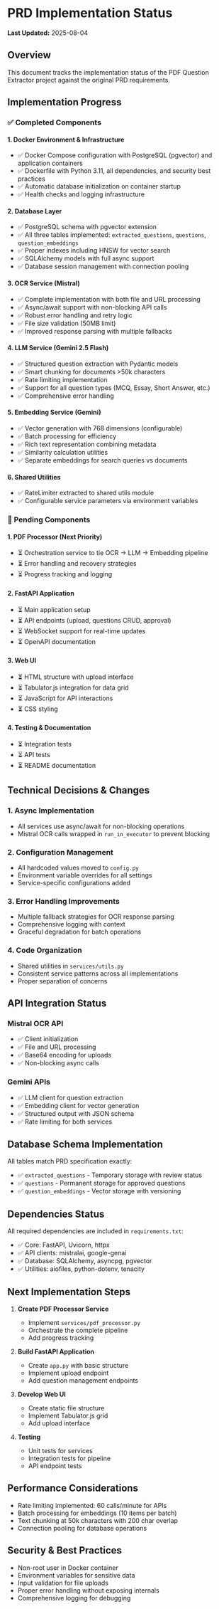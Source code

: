 # PRD Implementation Status

**Last Updated:** 2025-08-04

## Overview

This document tracks the implementation status of the PDF Question Extractor project against the original PRD requirements.

## Implementation Progress

### ✅ Completed Components

#### 1. **Docker Environment & Infrastructure**
- ✅ Docker Compose configuration with PostgreSQL (pgvector) and application containers
- ✅ Dockerfile with Python 3.11, all dependencies, and security best practices
- ✅ Automatic database initialization on container startup
- ✅ Health checks and logging infrastructure

#### 2. **Database Layer**
- ✅ PostgreSQL schema with pgvector extension
- ✅ All three tables implemented: `extracted_questions`, `questions`, `question_embeddings`
- ✅ Proper indexes including HNSW for vector search
- ✅ SQLAlchemy models with full async support
- ✅ Database session management with connection pooling

#### 3. **OCR Service (Mistral)**
- ✅ Complete implementation with both file and URL processing
- ✅ Async/await support with non-blocking API calls
- ✅ Robust error handling and retry logic
- ✅ File size validation (50MB limit)
- ✅ Improved response parsing with multiple fallbacks

#### 4. **LLM Service (Gemini 2.5 Flash)**
- ✅ Structured question extraction with Pydantic models
- ✅ Smart chunking for documents >50k characters
- ✅ Rate limiting implementation
- ✅ Support for all question types (MCQ, Essay, Short Answer, etc.)
- ✅ Comprehensive error handling

#### 5. **Embedding Service (Gemini)**
- ✅ Vector generation with 768 dimensions (configurable)
- ✅ Batch processing for efficiency
- ✅ Rich text representation combining metadata
- ✅ Similarity calculation utilities
- ✅ Separate embeddings for search queries vs documents

#### 6. **Shared Utilities**
- ✅ RateLimiter extracted to shared utils module
- ✅ Configurable service parameters via environment variables

### 🚧 Pending Components

#### 1. **PDF Processor** (Next Priority)
- ⏳ Orchestration service to tie OCR → LLM → Embedding pipeline
- ⏳ Error handling and recovery strategies
- ⏳ Progress tracking and logging

#### 2. **FastAPI Application**
- ⏳ Main application setup
- ⏳ API endpoints (upload, questions CRUD, approval)
- ⏳ WebSocket support for real-time updates
- ⏳ OpenAPI documentation

#### 3. **Web UI**
- ⏳ HTML structure with upload interface
- ⏳ Tabulator.js integration for data grid
- ⏳ JavaScript for API interactions
- ⏳ CSS styling

#### 4. **Testing & Documentation**
- ⏳ Integration tests
- ⏳ API tests
- ⏳ README documentation

## Technical Decisions & Changes

### 1. **Async Implementation**
- All services use async/await for non-blocking operations
- Mistral OCR calls wrapped in `run_in_executor` to prevent blocking

### 2. **Configuration Management**
- All hardcoded values moved to `config.py`
- Environment variable overrides for all settings
- Service-specific configurations added

### 3. **Error Handling Improvements**
- Multiple fallback strategies for OCR response parsing
- Comprehensive logging with context
- Graceful degradation for batch operations

### 4. **Code Organization**
- Shared utilities in `services/utils.py`
- Consistent service patterns across all implementations
- Proper separation of concerns

## API Integration Status

### Mistral OCR API
- ✅ Client initialization
- ✅ File and URL processing
- ✅ Base64 encoding for uploads
- ✅ Non-blocking async calls

### Gemini APIs
- ✅ LLM client for question extraction
- ✅ Embedding client for vector generation
- ✅ Structured output with JSON schema
- ✅ Rate limiting for both services

## Database Schema Implementation

All tables match PRD specification exactly:
- ✅ `extracted_questions` - Temporary storage with review status
- ✅ `questions` - Permanent storage for approved questions
- ✅ `question_embeddings` - Vector storage with versioning

## Dependencies Status

All required dependencies are included in `requirements.txt`:
- ✅ Core: FastAPI, Uvicorn, httpx
- ✅ API clients: mistralai, google-genai
- ✅ Database: SQLAlchemy, asyncpg, pgvector
- ✅ Utilities: aiofiles, python-dotenv, tenacity

## Next Implementation Steps

1. **Create PDF Processor Service**
   - Implement `services/pdf_processor.py`
   - Orchestrate the complete pipeline
   - Add progress tracking

2. **Build FastAPI Application**
   - Create `app.py` with basic structure
   - Implement upload endpoint
   - Add question management endpoints

3. **Develop Web UI**
   - Create static file structure
   - Implement Tabulator.js grid
   - Add upload interface

4. **Testing**
   - Unit tests for services
   - Integration tests for pipeline
   - API endpoint tests

## Performance Considerations

- Rate limiting implemented: 60 calls/minute for APIs
- Batch processing for embeddings (10 items per batch)
- Text chunking at 50k characters with 200 char overlap
- Connection pooling for database operations

## Security & Best Practices

- Non-root user in Docker container
- Environment variables for sensitive data
- Input validation for file uploads
- Proper error handling without exposing internals
- Comprehensive logging for debugging